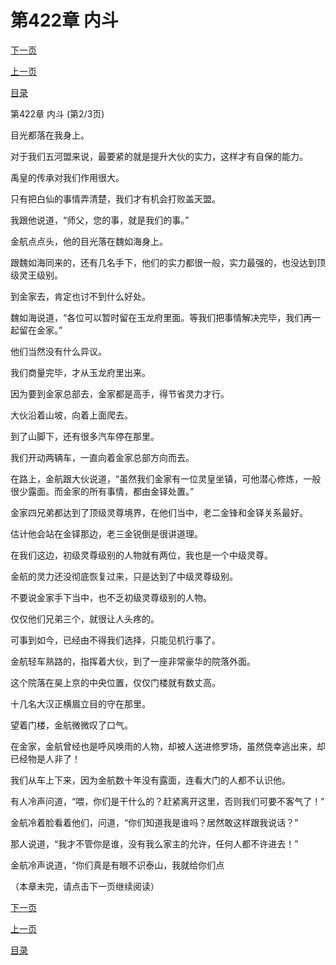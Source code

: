 <h1>第422章   内斗</h1>
            <div><p><a href="./1265_%E7%AC%AC422%E7%AB%A0_%E5%86%85%E6%96%97.md">下一页</a></p><p><a href="./1263_%E7%AC%AC422%E7%AB%A0_%E5%86%85%E6%96%97.md">上一页</a></p><p><a href="../">目录</a></p></div>
            <div><p>第422章   内斗 (第2/3页)</p><p>目光都落在我身上。</p><p>对于我们五河盟来说，最要紧的就是提升大伙的实力，这样才有自保的能力。</p><p>禹皇的传承对我们作用很大。</p><p>只有把白仙的事情弄清楚，我们才有机会打败盖天盟。</p><p>我跟他说道，“师父，您的事，就是我们的事。”</p><p>金航点点头，他的目光落在魏如海身上。</p><p>跟魏如海同来的，还有几名手下，他们的实力都很一般，实力最强的，也没达到顶级灵王级别。</p><p>到金家去，肯定也讨不到什么好处。</p><p>魏如海说道，“各位可以暂时留在玉龙府里面。等我们把事情解决完毕，我们再一起留在金家。”</p><p>他们当然没有什么异议。</p><p>我们商量完毕，才从玉龙府里出来。</p><p>因为要到金家总部去，金家都是高手，得节省灵力才行。</p><p>大伙沿着山坡，向着上面爬去。</p><p>到了山脚下，还有很多汽车停在那里。</p><p>我们开动两辆车，一直向着金家总部方向而去。</p><p>在路上，金航跟大伙说道，“虽然我们金家有一位灵皇坐镇，可他潜心修炼，一般很少露面。而金家的所有事情，都由金铎处置。”</p><p>金家四兄弟都达到了顶级灵尊境界，在他们当中，老二金锋和金铎关系最好。</p><p>估计他会站在金铎那边，老三金锐倒是很讲道理。</p><p>在我们这边，初级灵尊级别的人物就有两位，我也是一个中级灵尊。</p><p>金航的灵力还没彻底恢复过来，只是达到了中级灵尊级别。</p><p>不要说金家手下当中，也不乏初级灵尊级别的人物。</p><p>仅仅他们兄弟三个，就很让人头疼的。</p><p>可事到如今，已经由不得我们选择，只能见机行事了。</p><p>金航轻车熟路的，指挥着大伙，到了一座非常豪华的院落外面。</p><p>这个院落在昊上京的中央位置，仅仅门楼就有数丈高。</p><p>十几名大汉正横眉立目的守在那里。</p><p>望着门楼，金航微微叹了口气。</p><p>在金家，金航曾经也是呼风唤雨的人物，却被人送进修罗场，虽然侥幸逃出来，却已经物是人非了！</p><p>我们从车上下来，因为金航数十年没有露面，连看大门的人都不认识他。</p><p>有人冷声问道，“喂，你们是干什么的？赶紧离开这里，否则我们可要不客气了！”</p><p>金航冷着脸看着他们，问道，“你们知道我是谁吗？居然敢这样跟我说话？”</p><p>那人说道，“我才不管你是谁，没有我么家主的允许，任何人都不许进去！”</p><p>金航冷声说道，“你们真是有眼不识泰山，我就给你们点</p><p>（本章未完，请点击下一页继续阅读）</p></div>
            <div><p><a href="./1265_%E7%AC%AC422%E7%AB%A0_%E5%86%85%E6%96%97.md">下一页</a></p><p><a href="./1263_%E7%AC%AC422%E7%AB%A0_%E5%86%85%E6%96%97.md">上一页</a></p><p><a href="../">目录</a></p></div>